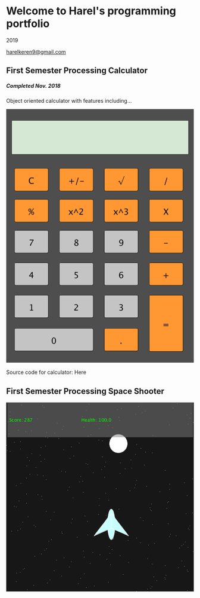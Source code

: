 # Welcome to Harel's programming portfolio
2019

harelkeren9@gmail.com

## First Semester Processing Calculator
##### Completed Nov. 2018
Object oriented calculator with features including...

![Calc](https://github.com/HarelKeren/2019ProgrammingPortfolio/blob/master/images/Calc01.png?raw=true )

Source code for calculator: Here

## First Semester Processing Space Shooter

![SpaceSooter](https://github.com/HarelKeren/2019ProgrammingPortfolio/blob/master/images/SpaceShooter01.png?raw=true )
